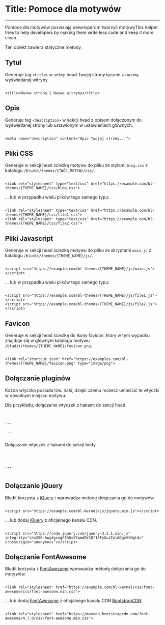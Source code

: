 # Title: Pomoce dla motywów
<!-- Position: 100 -->
---

Pomoce dla motywów pozwalają deweloperom tworzyć motywyThis helper tries to help developers by making them write less code and keep it more clean.

Ten obiekt zawiera statyczne metody.

## Tytuł
Generuje tag `<title>` w sekcji head Twojej strony łącznie z nazwą wyświetlanej witryny.
<pre><code data-language="php"><?php
	echo Theme::headTitle();
?></code></pre>

```
<title>Nazwa strona | Nazwa witryny</title>
```

## Opis
Generuje tag `<description>` w sekcji head z opisem dołączonym do wyświetlanej strony lub ustawionym w ustawieniach głównych.
<pre><code data-language="php"><?php
	echo Theme::headDescription();
?></code></pre>

```
<meta name="description" content="Opis Twojej strony...">
```

## Pliki CSS
Generuje w sekcji head ścieżkę motywu do pliku ze stylami `blog.css` z katalogu `/bludit/themes/{TWÓJ_MOTYW}/css/`.
<pre><code data-language="php"><?php
	echo Theme::css('css/blog.css');
?></code></pre>

```
<link rel="stylesheet" type="text/css" href="https://example.com/bl-themes/{THEME_NAME}/css/blog.css">
```

... lub w przypadku wielu plików tego samego typu:
<pre><code data-language="php"><?php
	echo Theme::css(array('css/file1.css', 'css/file2.css'));
?></code></pre>

```
<link rel="stylesheet" type="text/css" href="https://example.com/bl-themes/{THEME_NAME}/css/file1.css">
<link rel="stylesheet" type="text/css" href="https://example.com/bl-themes/{THEME_NAME}/css/file2.css">
```

## Pliki Javascript
Generuje w sekcji head ścieżkę motywu do pliku ze skryptami `main.js` z katalogu `/bludit/themes/{THEME_NAME}/js/`.
<pre><code data-language="php"><?php
	echo Theme::js('js/main.js');
?></code></pre>

```
<script src="https://example.com/bl-themes/{THEME_NAME}/js/main.js"></script>
```

... lub w przypadku wielu plików tego samego typu:
<pre><code data-language="php"><?php
	echo Theme::js(array('js/file1.js', 'js/file2.js'));
?></code></pre>

```
<script src="https://example.com/bl-themes/{THEME_NAME}/js/file1.js"></script>
<script src="https://example.com/bl-themes/{THEME_NAME}/js/file2.js"></script>
```

## Favicon
Generuje w sekcji head ścieżkę do ikony favicon, który w tym wypadku znajduje się w głównym katalogu motywu `/bludit/themes/{THEME_NAME}/favicon.png`.

<pre><code data-language="php"><?php
	echo Theme::favicon('favicon.png');
?></code></pre>

```
<link rel="shortcut icon" href="https://examples.com/bl-themes/{THEME_NAME}/favicon.png" type="image/png">
```

## Dołączanie pluginów
Każda wtyczka posiada tzw. haki, dzięki czemu możesz umieścić te wtyczki w dowolnym miejscu motywu.

Dla przykładu, dołączanie wtyczek z hakami do sekcji head.
<pre><code data-language="php">
<head>
...
<?php
	Theme::plugins('siteHead');
?>
...
</head>
</code></pre>

Dołączanie wtyczek z hakami do sekcji body.
<pre><code data-language="php">
<body>
<?php
	Theme::plugins('siteBodyBegin');
?>
...
</body>
</code></pre>

## Dołączanie jQuery
Bludit korzysta z [jQuery](http://jquery.com) i wprowadza metodę dołączania go do motywów.

<pre><code data-language="php"><?php
	echo Theme::jquery();
?></code></pre>

```
<script src="https://example.com/bl-kernel/js/jquery.min.js"></script>
```

... lub dodaj [jQuery](http://jquery.com) z oficjalnego kanału CDN.

<pre><code data-language="php"><?php
	$cdn = true;
	echo Theme::jquery($cdn);
?></code></pre>

```
<script src="https://code.jquery.com/jquery-3.2.1.min.js" integrity="sha256-hwg4gsxgFZhOsEEamdOYGBf13FyQuiTwlAQgxVSNgt4=" crossorigin="anonymous"></script>
```

## Dołączanie FontAwesome
Bludit korzysta z [FontAwesome](http://fontawesome.io) wprowadza metodę dołączania go do motywów.

<pre><code data-language="php"><?php
	echo Theme::fontAwesome();
?></code></pre>

```
<link rel="stylesheet" href="https://example.com/bl-kernel/css/font-awesome/css/font-awesome.min.css">
```

... lub dodaj [FontAwesome](http://fontawesome.io) z oficjalnego kanału CDN [BootstrapCDN](https://www.bootstrapcdn.com)

<pre><code data-language="php"><?php
	$cdn = true;
	echo Theme::fontAwesome($cdn);
?></code></pre>

```
<link rel="stylesheet" href="https://maxcdn.bootstrapcdn.com/font-awesome/4.7.0/css/font-awesome.min.css">
```
